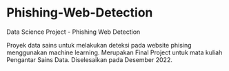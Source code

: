 # Phishing-Web-Detection
Data Science Project - Phishing Web Detection

Proyek data sains untuk melakukan deteksi pada website phising menggunakan machine learning. Merupakan Final Project untuk mata kuliah Pengantar Sains Data. Diselesaikan pada Desember 2022.
